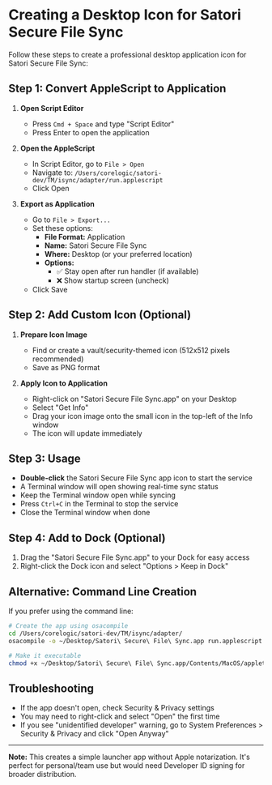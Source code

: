# Creating a Desktop Icon for Satori Secure File Sync

Follow these steps to create a professional desktop application icon for Satori Secure File Sync:

## Step 1: Convert AppleScript to Application

1. **Open Script Editor**
   - Press `Cmd + Space` and type "Script Editor"
   - Press Enter to open the application

2. **Open the AppleScript**
   - In Script Editor, go to `File > Open`
   - Navigate to: `/Users/corelogic/satori-dev/TM/isync/adapter/run.applescript`
   - Click Open

3. **Export as Application**
   - Go to `File > Export...`
   - Set these options:
     - **File Format:** Application
     - **Name:** Satori Secure File Sync
     - **Where:** Desktop (or your preferred location)
     - **Options:** 
       - ✅ Stay open after run handler (if available)
       - ❌ Show startup screen (uncheck)
   - Click Save

## Step 2: Add Custom Icon (Optional)

1. **Prepare Icon Image**
   - Find or create a vault/security-themed icon (512x512 pixels recommended)
   - Save as PNG format

2. **Apply Icon to Application**
   - Right-click on "Satori Secure File Sync.app" on your Desktop
   - Select "Get Info"
   - Drag your icon image onto the small icon in the top-left of the Info window
   - The icon will update immediately

## Step 3: Usage

- **Double-click** the Satori Secure File Sync app icon to start the service
- A Terminal window will open showing real-time sync status
- Keep the Terminal window open while syncing
- Press `Ctrl+C` in the Terminal to stop the service
- Close the Terminal window when done

## Step 4: Add to Dock (Optional)

1. Drag the "Satori Secure File Sync.app" to your Dock for easy access
2. Right-click the Dock icon and select "Options > Keep in Dock"

## Alternative: Command Line Creation

If you prefer using the command line:

```bash
# Create the app using osacompile
cd /Users/corelogic/satori-dev/TM/isync/adapter/
osacompile -o ~/Desktop/Satori\ Secure\ File\ Sync.app run.applescript

# Make it executable
chmod +x ~/Desktop/Satori\ Secure\ File\ Sync.app/Contents/MacOS/applet
```

## Troubleshooting

- If the app doesn't open, check Security & Privacy settings
- You may need to right-click and select "Open" the first time
- If you see "unidentified developer" warning, go to System Preferences > Security & Privacy and click "Open Anyway"

---

**Note:** This creates a simple launcher app without Apple notarization. It's perfect for personal/team use but would need Developer ID signing for broader distribution.